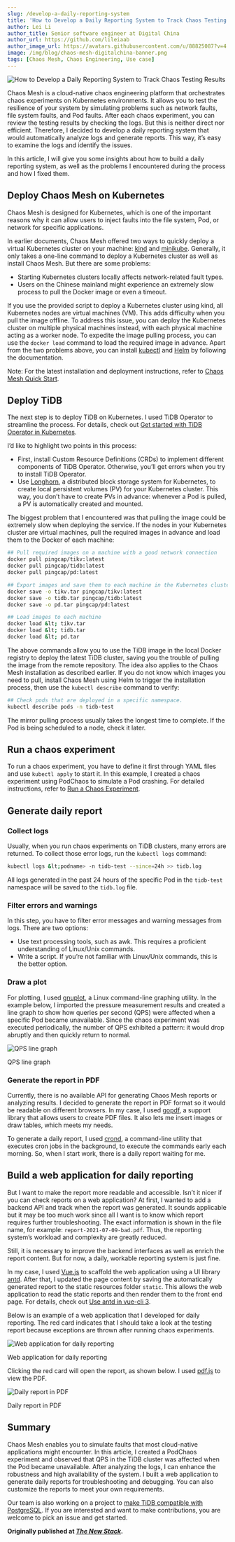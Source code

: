 ```yaml
---
slug: /develop-a-daily-reporting-system
title: 'How to Develop a Daily Reporting System to Track Chaos Testing Results'
author: Lei Li
author_title: Senior software engineer at Digital China
author_url: https://github.com/lileiaab
author_image_url: https://avatars.githubusercontent.com/u/88825087?v=4
image: /img/blog/chaos-mesh-digitalchina-banner.png
tags: [Chaos Mesh, Chaos Engineering, Use case]
---
```


![How to Develop a Daily Reporting System to Track Chaos Testing Results](/img/blog/chaos-mesh-digitalchina-banner.png)

Chaos Mesh is a cloud-native chaos engineering platform that orchestrates chaos experiments on Kubernetes environments. It allows you to test the resilience of your system by simulating problems such as network faults, file system faults, and Pod faults. After each chaos experiment, you can review the testing results by checking the logs. But this is neither direct nor efficient. Therefore, I decided to develop a daily reporting system that would automatically analyze logs and generate reports. This way, it’s easy to examine the logs and identify the issues.

<!--truncate-->

In this article, I will give you some insights about how to build a daily reporting system, as well as the problems I encountered during the process and how I fixed them.

## Deploy Chaos Mesh on Kubernetes

Chaos Mesh is designed for Kubernetes, which is one of the important reasons why it can allow users to inject faults into the file system, Pod, or network for specific applications.

In earlier documents, Chaos Mesh offered two ways to quickly deploy a virtual Kubernetes cluster on your machine: [kind](https://github.com/kubernetes-sigs/kind) and [minikube](https://minikube.sigs.k8s.io/docs/start/). Generally, it only takes a one-line command to deploy a Kubernetes cluster as well as install Chaos Mesh. But there are some problems:

- Starting Kubernetes clusters locally affects network-related fault types.
- Users on the Chinese mainland might experience an extremely slow process to pull the Docker image or even a timeout.

If you use the provided script to deploy a Kubernetes cluster using kind, all Kubernetes nodes are virtual machines (VM). This adds difficulty when you pull the image offline. To address this issue, you can deploy the Kubernetes cluster on multiple physical machines instead, with each physical machine acting as a worker node. To expedite the image pulling process, you can use the `docker load` command to load the required image in advance. Apart from the two problems above, you can install [kubectl](https://kubernetes.io/docs/reference/kubectl/overview/) and [Helm](https://helm.sh/) by following the documentation.

Note: For the latest installation and deployment instructions, refer to [Chaos Mesh Quick Start](https://chaos-mesh.org/docs/quick-start/).

## Deploy TiDB

The next step is to deploy TiDB on Kubernetes. I used TiDB Operator to streamline the process. For details, check out [Get started with TiDB Operator in Kubernetes](https://docs.pingcap.com/tidb-in-kubernetes/stable/get-started).

I’d like to highlight two points in this process:

- First, install Custom Resource Definitions (CRDs) to implement different components of TiDB Operator. Otherwise, you’ll get errors when you try to install TiDB Operator.
- Use [Longhorn](https://longhorn.io/), a distributed block storage system for Kubernetes, to create local persistent volumes (PV) for your Kubernetes cluster. This way, you don’t have to create PVs in advance: whenever a Pod is pulled, a PV is automatically created and mounted.

The biggest problem that I encountered was that pulling the image could be extremely slow when deploying the service. If the nodes in your Kubernetes cluster are virtual machines, pull the required images in advance and load them to the Docker of each machine:

```bash
## Pull required images on a machine with a good network connection
docker pull pingcap/tikv:latest
docker pull pingcap/tidb:latest
docker pull pingcap/pd:latest

## Export images and save them to each machine in the Kubernetes cluster
docker save -o tikv.tar pingcap/tikv:latest
docker save -o tidb.tar pingcap/tidb:latest
docker save -o pd.tar pingcap/pd:latest

## Load images to each machine
docker load &lt; tikv.tar
docker load &lt; tidb.tar
docker load &lt; pd.tar
```

The above commands allow you to use the TiDB image in the local Docker registry to deploy the latest TiDB cluster, saving you the trouble of pulling the image from the remote repository. The idea also applies to the Chaos Mesh installation as described earlier. If you do not know which images you need to pull, install Chaos Mesh using Helm to trigger the installation process, then use the `kubectl describe` command to verify:

```bash
## Check pods that are deployed in a specific namespace.
kubectl describe pods -n tidb-test
```

The mirror pulling process usually takes the longest time to complete. If the Pod is being scheduled to a node, check it later.

## Run a chaos experiment

To run a chaos experiment, you have to define it first through YAML files and use `kubectl apply` to start it. In this example, I created a chaos experiment using PodChaos to simulate a Pod crashing. For detailed instructions, refer to [Run a Chaos Experiment](https://chaos-mesh.org/docs/run-a-chaos-experiment/).

## Generate daily report

### Collect logs

Usually, when you run chaos experiments on TiDB clusters, many errors are returned. To collect those error logs, run the `kubectl logs` command:

```bash
kubectl logs &lt;podname> -n tidb-test --since=24h >> tidb.log
```

All logs generated in the past 24 hours of the specific Pod in the `tidb-test` namespace will be saved to the `tidb.log` file.

### Filter errors and warnings

In this step, you have to filter error messages and warning messages from logs. There are two options:

- Use text processing tools, such as awk. This requires a proficient understanding of Linux/Unix commands.
- Write a script. If you’re not familiar with Linux/Unix commands, this is the better option.

### Draw a plot

For plotting, I used [gnuplot](http://www.gnuplot.info/), a Linux command-line graphing utility. In the example below, I imported the pressure measurement results and created a line graph to show how queries per second (QPS) were affected when a specific Pod became unavailable. Since the chaos experiment was executed periodically, the number of QPS exhibited a pattern: it would drop abruptly and then quickly return to normal.

![QPS line graph](/img/blog/qps-line-graph.png)

<p class="caption-center">QPS line graph</p>

### Generate the report in PDF

Currently, there is no available API for generating Chaos Mesh reports or analyzing results. I decided to generate the report in PDF format so it would be readable on different browsers. In my case, I used [gopdf](https://github.com/signintech/gopdf), a support library that allows users to create PDF files. It also lets me insert images or draw tables, which meets my needs.

To generate a daily report, I used [crond](https://www.linux.org/docs/man8/cron.html), a command-line utility that executes cron jobs in the background, to execute the commands early each morning. So, when I start work, there is a daily report waiting for me.

## Build a web application for daily reporting

But I want to make the report more readable and accessible. Isn’t it nicer if you can check reports on a web application? At first, I wanted to add a backend API and track when the report was generated. It sounds applicable but it may be too much work since all I want is to know which report requires further troubleshooting. The exact information is shown in the file name, for example: `report-2021-07-09-bad.pdf`. Thus, the reporting system’s workload and complexity are greatly reduced.

Still, it is necessary to improve the backend interfaces as well as enrich the report content. But for now, a daily, workable reporting system is just fine.

In my case, I used [Vue.js](https://github.com/vuejs/vue) to scaffold the web application using a UI library [antd](https://www.antdv.com/docs/vue/introduce/). After that, I updated the page content by saving the automatically generated report to the static resources folder `static`. This allows the web application to read the static reports and then render them to the front end page. For details, check out [Use antd in vue-cli 3](https://www.antdv.com/docs/vue/use-with-vue-cli/).

Below is an example of a web application that I developed for daily reporting. The red card indicates that I should take a look at the testing report because exceptions are thrown after running chaos experiments.

![Web application for daily reporting](/img/blog/web-app-for-daily-reporting.png)

<p class="caption-center">Web application for daily reporting</p>

Clicking the red card will open the report, as shown below. I used [pdf.js](https://github.com/mozilla/pdf.js) to view the PDF.

![Daily report in PDF](/img/blog/daily-report-pdf.png)

<p class="caption-center">Daily report in PDF</p>

## Summary

Chaos Mesh enables you to simulate faults that most cloud-native applications might encounter. In this article, I created a PodChaos experiment and observed that QPS in the TiDB cluster was affected when the Pod became unavailable. After analyzing the logs, I can enhance the robustness and high availability of the system. I built a web application to generate daily reports for troubleshooting and debugging. You can also customize the reports to meet your own requirements.

Our team is also working on a project to [make TiDB compatible with PostgreSQL](https://github.com/DigitalChinaOpenSource/TiDB-for-PostgreSQL). If you are interested and want to make contributions, you are welcome to pick an issue and get started.

**Originally published at _[The New Stack](https://thenewstack.io/develop-a-daily-reporting-system-for-chaos-mesh-to-improve-system-resilience/)_.**
